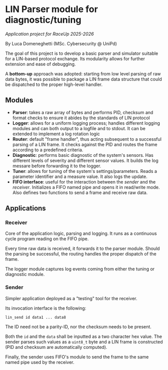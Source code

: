 # LIN Parser module for diagnostic/tuning
_Application project for RaceUp 2025-2026_

By Luca Domeneghetti (MSc. Cybersecurity @ UniPd)

The goal of this project is to develop a basic parser and simulator suitable for a LIN-based protocol exchange.
Its modularity allows for further extension and ease of debugging.

A **bottom-up** approach was adopted: starting from low level parsing of raw data bytes, it was possible to package a LIN frame data structure that could be dispatched to the proper high-level handler.

## Modules
- **Parser**: takes a raw array of bytes and performs PID, checksum and format checks to ensure it abides by the standards of LIN protocol
- **Logger**: allows for a uniform logging process; handles different logging modules and can both output to a logfile and to stdout. It can be extended to implement a log rotation logic
- **Router**: default "frame handler", thus acting subsequent to a successful parsing of a LIN frame. It checks against the PID and routes the frame according to a predefined criteria.
- **Diagnostic**: performs basic diagnostic of the system's sensors. Has different levels of severity and different sensor values. It builds the log messare before forwarding it to the logger.
- **Tuner**: allows for tuning of the system's settings/parameters. Reads a parameter identifier and a measure value. It also logs the update.
- **FIFO interface**: useful for the interaction between the _sender_ and the _receiver_. Initializes a FIFO named pipe and opens it in read/write mode. Also defines two functions to send a frame and receive raw data. 

## Applications
### Receiver
Core of the application logic, parsing and logging. It runs as a continuous cycle program reading on the FIFO pipe.

Every time raw data is received, it forwards it to the parser module. Should the parsing be successful, the routing handles the proper dispatch of the frame.

The logger module captures log events coming from either the tuning or diagnostic module.
### Sender
Simpler application deployed as a "testing" tool for the receiver.

Its invocation interface is the following:

`lin_send id data1 ... data8`

The ID need not be a parity-ID, nor the checksum needs to be present.

Both the `id` and the `data` shall be inputted as a two character hex value. The sender parses such values as a `uint8_t` byte and a LIN frame is constructed (PID and checksum are automatically computed).

Finally, the sender uses FIFO's module to send the frame to the same named pipe used by the receiver.
